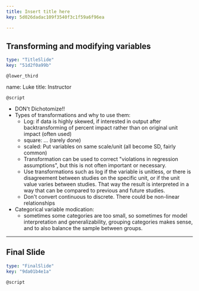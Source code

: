 ```yaml
---
title: Insert title here
key: 5d026dadac109f3540f3c1f59a6f96ea

---
```

## Transforming and modifying variables

```yaml
type: "TitleSlide"
key: "51d2f0a99b"
```

`@lower_third`

name: Luke
title: Instructor


`@script`

- DON't Dichotomize!!
- Types of transformations and why to use them:
    - Log: if data is highly skewed, if interested in output after
    backtransforming of percent impact rather than on original unit impact
    (often used)
    - square: ... (rarely done)
    - scaled: Put variables on same scale/unit (all become SD, fairly common)
    - Transformation can be used to correct "violations in regression
    assumptions", but this is not often important or necessary.
    - Use transformations such as log if the variable is unitless, or there is
    disagreement between studies on the specific unit, or if the unit value
    varies between studies. That way the result is interpreted in a way that 
    can be compared to previous and future studies.
    - Don't convert continuous to discrete. There could be non-linear relationships
- Categorical variable modication:
    - sometimes some categories are too small, so sometimes for model
    interpretation and generalizability, grouping categories makes sense,
    and to also balance the sample between groups.


---
## Final Slide

```yaml
type: "FinalSlide"
key: "9da01b4e1a"
```

`@script`


